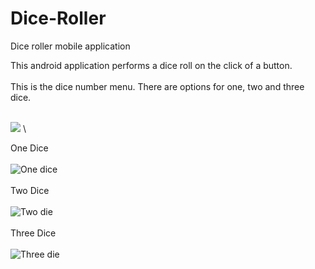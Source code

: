 # Dice-Roller
Dice roller mobile application
 
This android application performs a dice roll on the click of a button.
\
\
This is the dice number menu. There are options for one, two and three dice.

 
\
![](https://github.com/Isra-a/Dice-Roller/blob/main/menu.PNG)
\


 
One Dice
\
\
![One dice](https://github.com/Isra-a/Dice-Roller/blob/main/onedice.PNG)
\
\
Two Dice
\
\
![Two die](https://github.com/Isra-a/Dice-Roller/blob/main/twodie.PNG)
\
\
Three Dice
\
\
![Three die](https://github.com/Isra-a/Dice-Roller/blob/main/threedie.PNG)

 
 
 
